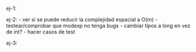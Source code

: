 ej-1:


ej-2:
    - ver si se puede reducir la complejidad espacial a O(m)
    - testear/comprobar que modexp no tenga bugs
    - cambiar tipos a long en vez de int?
    - hacer casos de test

ej-3: